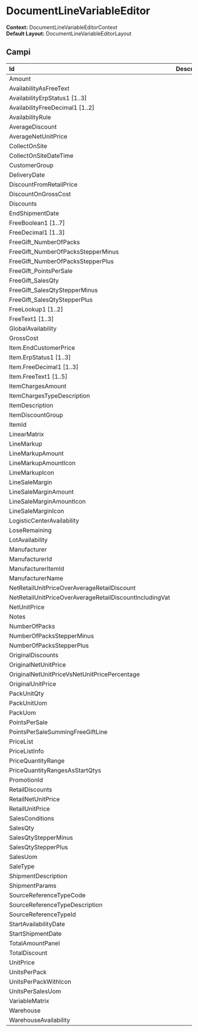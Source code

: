 # DocumentLineVariableEditor

**Context:** DocumentLineVariableEditorContext  
**Default Layout:** DocumentLineVariableEditorLayout

## Campi

| Id | Descrizione |
| :--- | :--- |
| Amount |  |
| AvailabilityAsFreeText |  |
| AvailabilityErpStatus1 \[1..3\] |  |
| AvailabilityFreeDecimal1 \[1..2\] |  |
| AvailabilityRule |  |
| AverageDiscount |  |
| AverageNetUnitPrice |  |
| CollectOnSite |  |
| CollectOnSiteDateTime |  |
| CustomerGroup |  |
| DeliveryDate |  |
| DiscountFromRetailPrice |  |
| DiscountOnGrossCost |  |
| Discounts |  |
| EndShipmentDate |  |
| FreeBoolean1 \[1..7\] |  |
| FreeDecimal1 \[1..3\] |  |
| FreeGift\_NumberOfPacks |  |
| FreeGift\_NumberOfPacksStepperMinus |  |
| FreeGift\_NumberOfPacksStepperPlus |  |
| FreeGift\_PointsPerSale |  |
| FreeGift\_SalesQty |  |
| FreeGift\_SalesQtyStepperMinus |  |
| FreeGift\_SalesQtyStepperPlus |  |
| FreeLookup1 \[1..2\] |  |
| FreeText1 \[1..3\] |  |
| GlobalAvailability |  |
| GrossCost |  |
| Item.EndCustomerPrice |  |
| Item.ErpStatus1 \[1..3\] |  |
| Item.FreeDecimal1 \[1..3\] |  |
| Item.FreeText1 \[1..5\] |  |
| ItemChargesAmount |  |
| ItemChargesTypeDescription |  |
| ItemDescription |  |
| ItemDiscountGroup |  |
| ItemId |  |
| LinearMatrix |  |
| LineMarkup |  |
| LineMarkupAmount |  |
| LineMarkupAmountIcon |  |
| LineMarkupIcon |  |
| LineSaleMargin |  |
| LineSaleMarginAmount |  |
| LineSaleMarginAmountIcon |  |
| LineSaleMarginIcon |  |
| LogisticCenterAvailability |  |
| LoseRemaining |  |
| LotAvailability |  |
| Manufacturer |  |
| ManufacturerId |  |
| ManufacturerItemId |  |
| ManufacturerName |  |
| NetRetailUnitPriceOverAverageRetailDiscount |  |
| NetRetailUnitPriceOverAverageRetailDiscountIncludingVat |  |
| NetUnitPrice |  |
| Notes |  |
| NumberOfPacks |  |
| NumberOfPacksStepperMinus |  |
| NumberOfPacksStepperPlus |  |
| OriginalDiscounts |  |
| OriginalNetUnitPrice |  |
| OriginalNetUnitPriceVsNetUnitPricePercentage |  |
| OriginalUnitPrice |  |
| PackUnitQty |  |
| PackUnitUom |  |
| PackUom |  |
| PointsPerSale |  |
| PointsPerSaleSummingFreeGiftLine |  |
| PriceList |  |
| PriceListInfo |  |
| PriceQuantityRange |  |
| PriceQuantityRangesAsStartQtys |  |
| PromotionId |  |
| RetailDiscounts |  |
| RetailNetUnitPrice |  |
| RetailUnitPrice |  |
| SalesConditions |  |
| SalesQty |  |
| SalesQtyStepperMinus |  |
| SalesQtyStepperPlus |  |
| SalesUom |  |
| SaleType |  |
| ShipmentDescription |  |
| ShipmentParams |  |
| SourceReferenceTypeCode |  |
| SourceReferenceTypeDescription |  |
| SourceReferenceTypeId |  |
| StartAvailabilityDate |  |
| StartShipmentDate |  |
| TotalAmountPanel |  |
| TotalDiscount |  |
| UnitPrice |  |
| UnitsPerPack |  |
| UnitsPerPackWithIcon |  |
| UnitsPerSalesUom |  |
| VariableMatrix |  |
| Warehouse |  |
| WarehouseAvailability |  |


